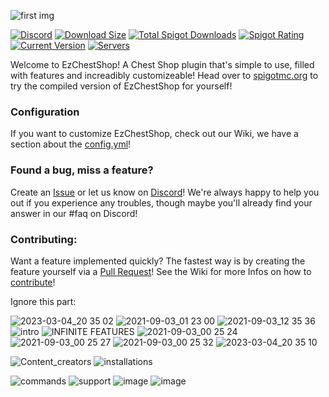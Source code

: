 ![first img](https://user-images.githubusercontent.com/20891968/222954783-8d4dcfa0-6afd-4e1b-816b-10e0de407c58.png)

<a href="https://discord.gg/rSfsqgCqBZ">![Discord](https://img.shields.io/discord/902975048514678854?label=discord&logo=discord)</a>
<a href="https://www.spigotmc.org/resources/90411/">![Download Size](https://img.shields.io/spiget/download-size/90411)</a>
<a href="https://www.spigotmc.org/resources/90411/">![Total Spigot Downloads](https://img.shields.io/spiget/downloads/90411)</a>
<a href="https://www.spigotmc.org/resources/90411/">![Spigot Rating](https://img.shields.io/spiget/rating/90411)</a>
<a href="https://www.spigotmc.org/resources/90411/">![Current Version](https://img.shields.io/spiget/version/90411?label=version)</a>
<a href="https://bstats.org/plugin/bukkit/Ez%20Chest%20Shop/10756">![Servers](https://img.shields.io/bstats/servers/10756)</a>

Welcome to EzChestShop! A Chest Shop plugin that's simple to use, filled with features and increadibly customizeable! Head over to [spigotmc.org](https://www.spigotmc.org/resources/90411/) to try the compiled version of EzChestShop for yourself!

### Configuration
If you want to customize EzChestShop, check out our Wiki, we have a section about the [config.yml](https://github.com/ItzAmirreza/EzChestShop/wiki/Configuration)!

### Found a bug, miss a feature?
Create an [Issue](https://github.com/ItzAmirreza/EzChestShop/issues) or let us know on [Discord](https://discord.gg/rSfsqgCqBZ)! We're always happy to help you out if you experience any troubles, though maybe you'll already find your answer in our #faq on Discord!

### Contributing:
Want a feature implemented quickly? The fastest way is by creating the feature yourself via a [Pull Request](https://github.com/ItzAmirreza/EzChestShop/pulls)! See the Wiki for more Infos on how to [contribute](https://github.com/ItzAmirreza/EzChestShop/wiki/Contributing)!


Ignore this part:

![2023-03-04_20 35 02](https://user-images.githubusercontent.com/20891968/222955476-71ee5ecc-f3da-4cdc-b45c-e00d1f75075f.png)
![2021-09-03_01 23 00](https://user-images.githubusercontent.com/20891968/222955507-ff555513-6ac9-4467-bb81-1208f606e3e9.png)
![2021-09-03_12 35 36](https://user-images.githubusercontent.com/20891968/222955533-8ee09b99-408b-46ce-84be-4560960578af.png)
![intro](https://user-images.githubusercontent.com/20891968/222955564-8033589b-55bf-4691-a807-5545d64a13b1.png)
![INFINITE FEATURES](https://user-images.githubusercontent.com/20891968/222955639-416168a6-4068-41ef-8681-7ad514515701.png)
![2021-09-03_00 25 24](https://user-images.githubusercontent.com/20891968/222955746-57e32bef-4db1-46a1-b516-fd348c6e5771.png)
![2021-09-03_00 25 27](https://user-images.githubusercontent.com/20891968/222955777-86e24de4-826e-481e-af3e-c2c06188409e.png)
![2021-09-03_00 25 32](https://user-images.githubusercontent.com/20891968/222955806-d42d6d05-39bd-4566-bbf7-a62e2d26906c.png)
![2023-03-04_20 35 10](https://user-images.githubusercontent.com/20891968/222955828-07add018-aa62-433d-9880-4208655a8dcf.png)

![Content_creators](https://user-images.githubusercontent.com/20891968/222956041-217ea30b-5f9a-4bb8-a304-ed5962bc44d6.png)
![installations](https://user-images.githubusercontent.com/20891968/222956199-6f278a98-13d0-40ec-8389-4199df2a1705.png)


![commands](https://user-images.githubusercontent.com/20891968/222956230-d71ce7ea-4295-4440-bc44-e13da3d543d8.png)
![support](https://user-images.githubusercontent.com/20891968/222956443-00dc0c63-51dc-4e5d-86a3-b5e5dc70587f.png)
![image](https://user-images.githubusercontent.com/20891968/235449301-7a12b967-a837-4e64-8e0b-c871a53e854e.png)
![image](https://user-images.githubusercontent.com/20891968/235449309-ead31b66-7a06-4c1a-b79d-1c5cf2c41ed8.png)





